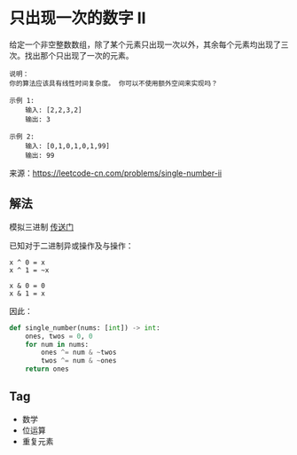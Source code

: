 # 只出现一次的数字 II
给定一个非空整数数组，除了某个元素只出现一次以外，其余每个元素均出现了三次。找出那个只出现了一次的元素。

```
说明：
你的算法应该具有线性时间复杂度。 你可以不使用额外空间来实现吗？

示例 1:
    输入: [2,2,3,2]
    输出: 3
    
示例 2:
    输入: [0,1,0,1,0,1,99]
    输出: 99
```

来源：https://leetcode-cn.com/problems/single-number-ii

## 解法
模拟三进制
[传送门](https://leetcode-cn.com/problems/single-number-ii/solution/single-number-ii-mo-ni-san-jin-zhi-fa-by-jin407891/)

已知对于二进制异或操作及与操作：
```
x ^ 0 = x
x ^ 1 = ~x

x & 0 = 0
x & 1 = x
```
因此：
```python
def single_number(nums: [int]) -> int:
    ones, twos = 0, 0
    for num in nums:
        ones ^= num & ~twos
        twos ^= num & ~ones
    return ones
```

## Tag
- 数学
- 位运算
- 重复元素